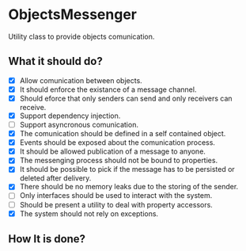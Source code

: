 # ObjectsMessenger
Utility class to provide objects comunication.

## What it should do?
- [x] Allow comunication between objects.
- [x] It should enforce the existance of a message channel.
- [x] Should eforce that only senders can send and only receivers can receive.
- [x] Support dependency injection.
- [ ] Support asyncronous comunication. 
- [x] The comunication should be defined in a self contained object. 
- [x] Events should be exposed about the comunication process.
- [x] It should be allowed publication of a message to anyone. 
- [x] The messenging process should not be bound to properties. 
- [x] It should be possible to pick if the message has to be persisted or deleted after delivery. 
- [x] There should be no memory leaks due to the storing of the sender. 
- [ ] Only interfaces should be used to interact with the system. 
- [ ] Should be present a utility to deal with property accessors.
- [x] The system should not rely on exceptions.
 
## How It is done?

